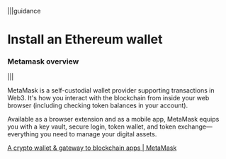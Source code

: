 |||guidance
# Install an Ethereum wallet

### Metamask overview
|||


MetaMask is a self-custodial wallet provider supporting transactions in Web3. It's how you interact with the blockchain from inside your web browser (including checking token balances in your account).

Available as a browser extension and as a mobile app, MetaMask equips you with a key vault, secure login, token wallet, and token exchange—everything you need to manage your digital assets.

[A crypto wallet & gateway to blockchain apps | MetaMask](https://metamask.io/)
